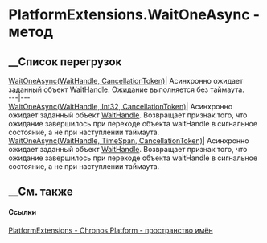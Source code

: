 # PlatformExtensions.WaitOneAsync - метод
##  __Список перегрузок
[WaitOneAsync(WaitHandle,
CancellationToken)](M_Chronos_Platform_PlatformExtensions_WaitOneAsync_1.htm)|
Асинхронно ожидает заданный объект
[WaitHandle](https://learn.microsoft.com/dotnet/api/system.threading.waithandle).
Ожидание выполняется без таймаута.  
---|---  
[WaitOneAsync(WaitHandle, Int32,
CancellationToken)](M_Chronos_Platform_PlatformExtensions_WaitOneAsync.htm)|
Асинхронно ожидает заданный объект
[WaitHandle](https://learn.microsoft.com/dotnet/api/system.threading.waithandle).
Возвращает признак того, что ожидание завершилось при переходе объекта
waitHandle в сигнальное состояние, а не при наступлении таймаута.  
[WaitOneAsync(WaitHandle, TimeSpan,
CancellationToken)](M_Chronos_Platform_PlatformExtensions_WaitOneAsync_2.htm)|
Асинхронно ожидает заданный объект
[WaitHandle](https://learn.microsoft.com/dotnet/api/system.threading.waithandle).
Возвращает признак того, что ожидание завершилось при переходе объекта
waitHandle в сигнальное состояние, а не при наступлении таймаута.  
## __См. также
#### Ссылки
[PlatformExtensions - ](T_Chronos_Platform_PlatformExtensions.htm)
[Chronos.Platform - пространство имён](N_Chronos_Platform.htm)
